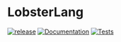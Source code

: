 # LobsterLang

[![release](https://img.shields.io/github/v/release/AxelHumeau/LobsterLang?sort=semver)](https://github.com/AxelHumeau/LobsterLang/releases)
[![Documentation](https://img.shields.io/static/v1?label=Documentation&message=reference&color=blue)](https://axelhumeau.github.io/LobsterLang/)
[![Tests](https://github.com/AxelHumeau/LobsterLang/actions/workflows/Tests.yml/badge.svg)](https://github.com/AxelHumeau/LobsterLang/actions/workflows/Tests.yml)
